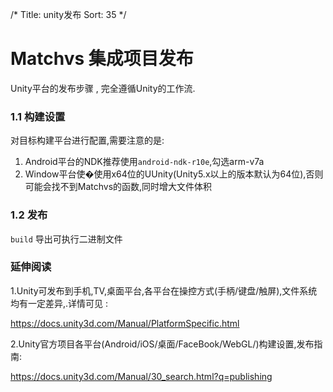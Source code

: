 /*
Title: unity发布
Sort: 35
*/

# Matchvs 集成项目发布  

Unity平台的发布步骤 , 完全遵循Unity的工作流.

### 1.1 构建设置

对目标构建平台进行配置,需要注意的是:

1. Android平台的NDK推荐使用`android-ndk-r10e`,勾选arm-v7a
2. Window平台使�使用x64位的UUnity(Unity5.x以上的版本默认为64位),否则可能会找不到Matchvs的函数,同时增大文件体积
### 1.2 发布

`build` 导出可执行二进制文件

### 延伸阅读

1.Unity可发布到手机,TV,桌面平台,各平台在操控方式(手柄/键盘/触屏),文件系统均有一定差异,.详情可见 :

 https://docs.unity3d.com/Manual/PlatformSpecific.html

2.Unity官方项目各平台(Android/iOS/桌面/FaceBook/WebGL/)构建设置,发布指南:

https://docs.unity3d.com/Manual/30_search.html?q=publishing
